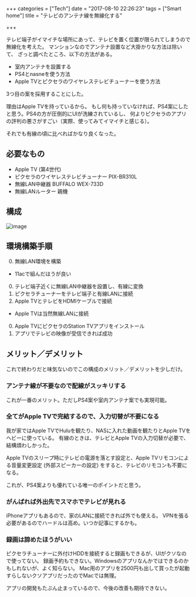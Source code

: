 +++
categories = ["Tech"]
date = "2017-08-10 22:26:23"
tags = ["Smart home"]
title = "テレビのアンテナ線を無線化する"

+++

テレビ端子がイマイチな場所にあって、テレビを置く位置が限られてしまうので無線化を考えた。
マンションなのでアンテナ設置など大掛かりな方法は除いて、
ざっと調べたところ、以下の方法がある。

- 室内アンテナを設置する
- PS4とnasneを使う方法
- Apple TVとピクセラのワイヤレステレビチューナーを使う方法

3つ目の案を採用することにした。

<!--more-->

理由はApple TVを持っているから。
もし何も持っていなければ、PS4案にしたと思う。PS4の方が圧倒的にUIが洗練されているし、
何よりピクセラのアプリの評判の悪さがすごい（実際、使ってみてイマイチと感じる）。

それでも有線の頃に比べればかなり良くなった。

## 必要なもの
- Apple TV (第4世代)
- ピクセラのワイヤレステレビチューナー PIX-BR310L
- 無線LAN中継器 BUFFALO WEX-733D
- 無線LANルーター 親機

## 構成
![image](http://ift.tt/2uZ3rzy)

## 環境構築手順
0. 無線LAN環境を構築
  - 11acで組んだほうが良い
0. テレビ端子近くに無線LAN中継器を設置し、有線に変換
0. ピクセラチューナーをテレビ端子と有線LANに接続
0. Apple TVとテレビをHDMIケーブルで接続
  - Apple TVは当然無線LANに接続
0. Apple TVにピクセラのStation TVアプリをインストール
0. アプリでテレビの映像が受信できれば成功

## メリット／デメリット
これで終わりだと味気ないのでこの構成のメリット／デメリットを少しだけ。

### アンテナ線が不要なので配線がスッキリする
これが一番のメリット。ただしPS4案や室内アンテナ案でも実現可能。

### 全てがApple TVで完結するので、入力切替が不要になる
我が家ではApple TVでHuluを観たり、NASに入れた動画を観たりとApple TVをヘビーに使っている。
有線のときは、テレビとApple TVの入力切替が必要で、結構煩わしかった。

Apple TVのスリープ時にテレビの電源を落とす設定と、Apple TVリモコンによる音量変更設定 (外部スピーカーの設定)
をすると、テレビのリモコンも不要になる。

これが、PS4案よりも優れている唯一のポイントだと思う。

### がんばれば外出先でスマホでテレビが見れる
iPhoneアプリもあるので、家のLANに接続できれば外でも使える。
VPNを張る必要があるのでハードルは高め。いつか記事にするかも。

### 録画は諦めたほうがいい
ピクセラチューナーに外付けHDDを接続すると録画もできるが、UIがクソなので使ってない。
録画予約もできない。Windowsのアプリなんかではできるのかもしれないが、よく知らない。
Mac用のアプリを2500円も出して買ったが起動すらしないクソアプリだったのでMacでは無理。

アプリの開発もたぶん止まっているので、今後の改善も期待できない。
